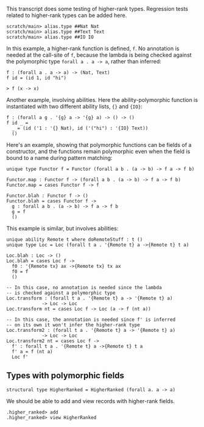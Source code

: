 
This transcript does some testing of higher-rank types. Regression tests related to higher-rank types can be added here.

```ucm:hide
scratch/main> alias.type ##Nat Nat
scratch/main> alias.type ##Text Text
scratch/main> alias.type ##IO IO
```

In this example, a higher-rank function is defined, `f`. No annotation is needed at the call-site of `f`, because the lambda is being checked against the polymorphic type `forall a . a -> a`, rather than inferred:

```unison
f : (forall a . a -> a) -> (Nat, Text)
f id = (id 1, id "hi")

> f (x -> x)
```

Another example, involving abilities. Here the ability-polymorphic function is instantiated with two different ability lists, `{}` and `{IO}`:

```unison
f : (forall a g . '{g} a -> '{g} a) -> () -> () 
f id _ = 
  _ = (id ('1 : '{} Nat), id ('("hi") : '{IO} Text))
  ()
```

Here's an example, showing that polymorphic functions can be fields of a constructor, and the functions remain polymorphic even when the field is bound to a name during pattern matching:

```unison
unique type Functor f = Functor (forall a b . (a -> b) -> f a -> f b)

Functor.map : Functor f -> (forall a b . (a -> b) -> f a -> f b)
Functor.map = cases Functor f -> f

Functor.blah : Functor f -> ()
Functor.blah = cases Functor f -> 
  g : forall a b . (a -> b) -> f a -> f b
  g = f
  ()
```

This example is similar, but involves abilities: 

```unison
unique ability Remote t where doRemoteStuff : t ()
unique type Loc = Loc (forall t a . '{Remote t} a ->{Remote t} t a) 

Loc.blah : Loc -> ()
Loc.blah = cases Loc f ->
  f0 : '{Remote tx} ax ->{Remote tx} tx ax
  f0 = f
  ()

-- In this case, no annotation is needed since the lambda 
-- is checked against a polymorphic type
Loc.transform : (forall t a . '{Remote t} a -> '{Remote t} a) 
             -> Loc -> Loc
Loc.transform nt = cases Loc f -> Loc (a -> f (nt a))

-- In this case, the annotation is needed since f' is inferred
-- on its own it won't infer the higher-rank type
Loc.transform2 : (forall t a . '{Remote t} a -> '{Remote t} a) 
             -> Loc -> Loc
Loc.transform2 nt = cases Loc f -> 
  f' : forall t a . '{Remote t} a ->{Remote t} t a
  f' a = f (nt a)
  Loc f' 
```

## Types with polymorphic fields

```unison:hide
structural type HigherRanked = HigherRanked (forall a. a -> a)
```

We should be able to add and view records with higher-rank fields.

```ucm
.higher_ranked> add
.higher_ranked> view HigherRanked
```
